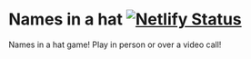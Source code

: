 # Names in a hat [![Netlify Status](https://api.netlify.com/api/v1/badges/8104f18f-08d6-4711-8322-0c9cca733bfc/deploy-status)](https://app.netlify.com/sites/namesinahat/deploys)

Names in a hat game! Play in person or over a video call!
